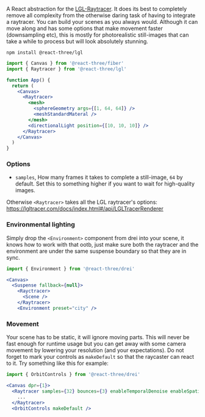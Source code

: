 A React abstraction for the [LGL-Raytracer](http://lgltracer.com/). It does its best to completely remove all complexity from the otherwise daring task of having to integrate a raytracer. You can build your scenes as you always would. Although it can move along and has some options that make movement faster (downsampling etc), this is mostly for photorealistic still-images that can take a while to process but will look absolutely stunning. 

```shell
npm install @react-three/lgl
```

```jsx
import { Canvas } from '@react-three/fiber'
import { Raytracer } from '@react-three/lgl'

function App() {
  return (
    <Canvas>
      <Raytracer>
        <mesh>
          <sphereGeometry args={[1, 64, 64]} />
          <meshStandardMateral />
        </mesh>
        <directionalLight position={[10, 10, 10]} />
      </Raytracer>
    </Canvas>
  )
}
```

### Options

- `samples`, How many frames it takes to complete a still-image, `64` by default. Set this to something higher if you want to wait for high-quality images. 

Otherwise `<Raytracer>` takes all the LGL raytracer's options: https://lgltracer.com/docs/index.html#/api/LGLTracerRenderer

### Environmental lighting

Simply drop the `<Environment>` component from drei into your scene, it knows how to work with that ootb, just make sure both the raytracer and the environment are under the same suspense boundary so that they are in sync.

```jsx
import { Environment } from '@react-three/drei'

<Canvas>
  <Suspense fallback={null}>
    <Rayctracer>
      <Scene />
    </Raytracer>
    <Environment preset="city" />
```

### Movement

Your scene has to be static, it will ignore moving parts. This will never be fast enough for runtime usage but you can get away with some camera movement by lowering your resolution (and your expectations). Do not forget to mark your controls as `makeDefault` so that the raycaster can react to it. Try something like this for example:

```jsx
import { OrbitControls } from '@react-three/drei'

<Canvas dpr={1}>
  <Raytracer samples={32} bounces={3} enableTemporalDenoise enableSpatialDenoise movingDownsampling>
    ...
  </Raytracer>
  <OrbitControls makeDefault />
```
